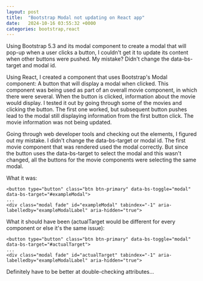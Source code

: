 ```yaml
---
layout: post
title:  "Bootstrap Modal not updating on React app"
date:   2024-10-16 03:55:32 +0000
categories: bootstrap,react
---
```


Using Bootstrap 5.3 and its modal component to create a modal that will pop-up when a user clicks a button, I couldn't get it to update its content when other buttons were pushed. My mistake? Didn't change the data-bs-target and modal id.

Using React, I created a component that uses Bootstrap's Modal component: A button that will display a modal when clicked. This component was being used as part of an overall movie component, in which there were several. When the button is clicked, information about the movie would display. I tested it out by going through
some of the movies and clicking the button. The first one worked, but subsequent button pushes lead to the modal still displaying information from the first button click. The movie information was not being updated. 

Going through web developer tools and checking out the elements, I figured out my mistake. I didn't change the data-bs-target or modal id. The first movie component that was rendered used the modal correctly. But since the button uses the data-bs-target to select the modal and this wasn't changed, all the buttons for the movie
components were selecting the same modal. 

What it was:

```
<button type="button" class="btn btn-primary" data-bs-toggle="modal" data-bs-target="#exampleModal">
...
<div class="modal fade" id="exampleModal" tabindex="-1" aria-labelledby="exampleModalLabel" aria-hidden="true">
```
What it should have been (actualTarget would be different for every component or else it's the same issue):

```
<button type="button" class="btn btn-primary" data-bs-toggle="modal" data-bs-target="#actualTarget">
...
<div class="modal fade" id="actualTarget" tabindex="-1" aria-labelledby="exampleModalLabel" aria-hidden="true">
```

Definitely have to be better at double-checking attributes...
